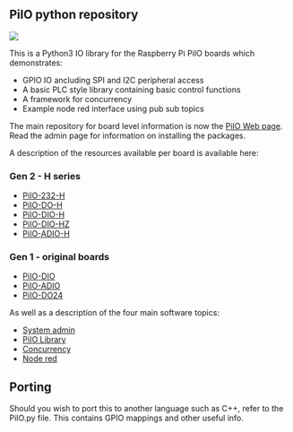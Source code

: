 ## PiIO python repository

![](https://github.com/lawsonkeith/PiIO/raw/master/images/PiIO_logo_sm.PNG)

This is a Python3 IO library for the Raspberry Pi PiIO boards which demonstrates:

* GPIO IO ancluding SPI and I2C peripheral access
* A basic PLC style library containing basic control functions
* A framework for concurrency
* Example node red interface using pub sub topics

The main repository for board level information is now the [PiIO Web page](https://PiIO.co.uk).
Read the admin page for information on installing the packages.

A description of the resources available per board is available here:

### Gen 2 - H series
* [PiIO-232-H](./docs/Readme_232_H.md)
* [PiIO-DO-H](./docs/Readme_DO_H.md)
* [PiIO-DIO-H](./docs/Readme_DIO_H.md)
* [PiIO-DIO-HZ](./docs/Readme_DIO_HZ.md)
* [PiIO-ADIO-H](./docs/Readme_ADIO_H.md)


### Gen 1 - original boards
* [PiIO-DIO](./docs/Readme_DIO12.md)
* [PiIO-ADIO](./docs/Readme_ADIO.md)
* [PiIO-DO24](./docs/old/Readme_DO24.md)

As well as a description of the four main software topics:

* [System admin](docs/Readme_Admin.md)
* [PiIO Library](docs/Readme_PiIO.md)
* [Concurrency](docs/Readme_Concurrency.md)
* [Node red](docs/Readme_NodeRed.md)


## Porting
Should you wish to port this to another language such as C++, refer to the PiIO.py file.
This contains GPIO mappings and other useful info.
